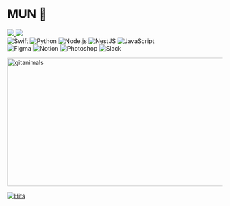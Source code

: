 # MUN  
<a href="https://name-mun.tistory.com" target="_blank">
  <img src="https://img.shields.io/badge/Blog-181717.svg?style=flat-square&logo=GitHub&logoColor=white"/>
</a>
<a href="mailto:tains9153@gmail.com" target="_blank">
<img src="https://img.shields.io/badge/Gmail-EA4335.svg?style=flat-square&logo=Gmail&logoColor=white"/>
</a>
<div>
  <img alt="Swift" src ="https://img.shields.io/badge/Swift-F05138.svg?&style=flat-square&logo=Swift&logoColor=white"/>
  <img alt="Python" src ="https://img.shields.io/badge/Python-3776AB.svg?&style=flat-square&logo=Python&logoColor=white"/>
  <img alt="Node.js" src ="https://img.shields.io/badge/Node.js-5FA04E.svg?&style=flat-square&logo=Node.js&logoColor=white"/>
  <img alt="NestJS" src ="https://img.shields.io/badge/NestJS-E0234E.svg?&style=flat-square&logo=NestJS&logoColor=white"/>
  <img alt="JavaScript" src ="https://img.shields.io/badge/JavaScript-F7DF1E.svg?&style=flat-square&logo=JavaScript&logoColor=white"/>
</div>
<div>
  <img alt="Figma" src ="https://img.shields.io/badge/Figma-F24E1E.svg?&style=flat-square&logo=Figma&logoColor=white"/>
  <img alt="Notion" src ="https://img.shields.io/badge/Notion-000000.svg?&style=flat-square&logo=Notion&logoColor=white"/>
  <img alt="Photoshop" src ="https://img.shields.io/badge/Photoshop-31A8FF.svg?&style=flat-square&logo=adobephotoshop&logoColor=white"/>
  <img alt="Slack" src ="https://img.shields.io/badge/Slack-4A154B.svg?&style=flat-square&logo=Slack&logoColor=white"/>

</div>
<p></p>

<a href="https://www.gitanimals.org/">
      <img
        src="https://render.gitanimals.org/guilds/677148109495432891/draw"
        width="600"
        height="300"
        alt="gitanimals"
      />
</a>

[![Hits](https://hits.seeyoufarm.com/api/count/incr/badge.svg?url=https%3A%2F%2Fgithub.com%2Fname-mun&count_bg=%23FFD400&title_bg=%23E9DFDF&icon=&icon_color=%23E7E7E7&title=hits&edge_flat=false)](https://hits.seeyoufarm.com)
